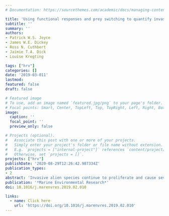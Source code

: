 ```yaml
---
# Documentation: https://sourcethemes.com/academic/docs/managing-content/

title: 'Using functional responses and prey switching to quantify invasion success of the Pacific oyster, *Crassostrea gigas*'
subtitle: ''
summary: ''
authors:
- Patrick W.S. Joyce
- James W.E. Dickey
- Ross N. Cuthbert
- Jaimie T.A. Dick
- Louise Kregting

tags: ["hrv"]
categories: []
date: '2019-03-011'
lastmod:
featured: false
draft: false

# Featured image
# To use, add an image named `featured.jpg/png` to your page's folder.
# Focal points: Smart, Center, TopLeft, Top, TopRight, Left, Right, BottomLeft, Bottom, BottomRight.
image:
  caption: ''
  focal_point: ''
  preview_only: false

# Projects (optional).
#   Associate this post with one or more of your projects.
#   Simply enter your project's folder or file name without extension.
#   E.g. `projects = ["internal-project"]` references `content/project/deep-learning/index.md`.
#   Otherwise, set `projects = []`.
projects: ["hrv"]
publishDate: '2020-08-29T12:26:42.987334Z'
publication_types:
- 2
abstract: 'Invasive alien species continue to proliferate and cause severe ecological impacts. Functional responses (FRs) have shown excellent utility in predicting invasive predator success, however, their use in predicting invasive prey success is limited. Here, we assessed invader success by quantifying FRs and prey switching patterns of two native predators, the common sea star, *Asterias rubens*, and the green crab, *Carcinus maenas*, towards native blue mussels, *Mytilus edulis*, and invasive Pacific oysters, *Crassostrea gigas*. *Asterias* displayed destabilising type II FRs, whereas *Carcinus* displayed stabilising type III FRs towards both prey species. Both predators exhibited greater search efficiencies and maximum feeding rates towards native compared to invasive prey. Both predators disproportionately consumed native mussels over invasive oysters when presented simultaneously, even when native mussels were rare in the environment, therefore indicating negligible prey switching. We demonstrate that invasion success may be mediated through differential levels of biotic resistance exerted by native predators.'
publication: '*Marine Environmental Research*'
doi: 10.1016/j.marenvres.2019.02.010

links:
  - name: Click here
    url: 'https://doi.org/10.1016/j.marenvres.2019.02.010'
---
```

